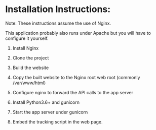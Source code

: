 # Installation Instructions:

Note: These instructions assume the use of Nginx.

This application probably also runs under Apache but you will have to configure it yourself.

1. Install Nginx

2. Clone the project

3. Build the website

4. Copy the built website to the Nginx root web root (commonly /var/www/html)

5. Configure nginx to forward the API calls to the app server

6. Install Python3.6+ and gunicorn

7. Start the app server under gunicorn

8. Embed the tracking script in the web page.

